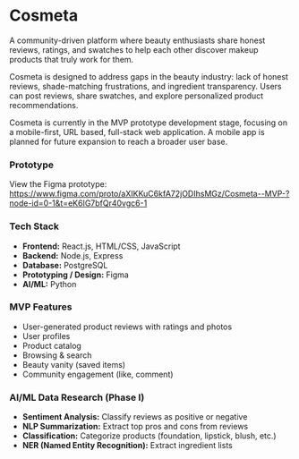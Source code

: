 # Cosmeta
A community-driven platform where beauty enthusiasts share honest reviews, ratings, and swatches to help each other discover makeup products that truly work for them. 

Cosmeta is designed to address gaps in the beauty industry: lack of honest reviews, shade-matching frustrations, and ingredient transparency. Users can post reviews, share swatches, and explore personalized product recommendations.

Cosmeta is currently in the MVP prototype development stage, focusing on a mobile-first, URL based, full-stack web application. A mobile app is planned for future expansion to reach a broader user base.

### Prototype
View the Figma prototype: https://www.figma.com/proto/aXIKKuC6kfA72jODIhsMGz/Cosmeta--MVP-?node-id=0-1&t=eK6IG7bfQr40vgc6-1

### Tech Stack
- **Frontend:** React.js, HTML/CSS, JavaScript
- **Backend:** Node.js, Express
- **Database:** PostgreSQL
- **Prototyping / Design:** Figma
- **AI/ML:** Python 

### MVP Features
- User-generated product reviews with ratings and photos
- User profiles
- Product catalog
- Browsing & search
- Beauty vanity (saved items)
- Community engagement (like, comment)

### AI/ML Data Research (Phase I)
- **Sentiment Analysis:** Classify reviews as positive or negative
- **NLP Summarization:** Extract top pros and cons from reviews
- **Classification:** Categorize products (foundation, lipstick, blush, etc.)
- **NER (Named Entity Recognition):** Extract ingredient lists
